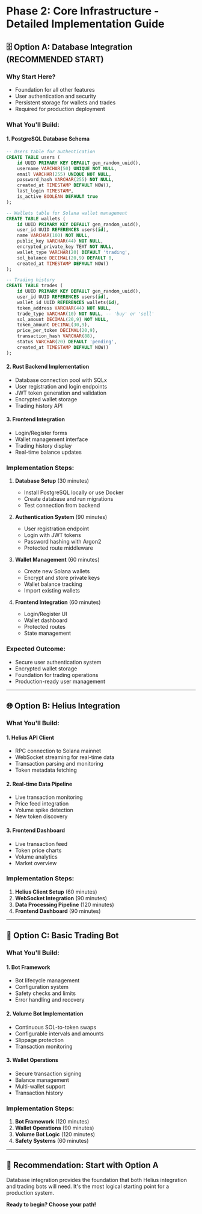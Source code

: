 # Phase 2: Core Infrastructure - Detailed Implementation Guide

## 🗄️ Option A: Database Integration (RECOMMENDED START)

### **Why Start Here?**
- Foundation for all other features
- User authentication and security
- Persistent storage for wallets and trades
- Required for production deployment

### **What You'll Build:**

#### 1. PostgreSQL Database Schema
```sql
-- Users table for authentication
CREATE TABLE users (
    id UUID PRIMARY KEY DEFAULT gen_random_uuid(),
    username VARCHAR(50) UNIQUE NOT NULL,
    email VARCHAR(255) UNIQUE NOT NULL,
    password_hash VARCHAR(255) NOT NULL,
    created_at TIMESTAMP DEFAULT NOW(),
    last_login TIMESTAMP,
    is_active BOOLEAN DEFAULT true
);

-- Wallets table for Solana wallet management
CREATE TABLE wallets (
    id UUID PRIMARY KEY DEFAULT gen_random_uuid(),
    user_id UUID REFERENCES users(id),
    name VARCHAR(100) NOT NULL,
    public_key VARCHAR(44) NOT NULL,
    encrypted_private_key TEXT NOT NULL,
    wallet_type VARCHAR(20) DEFAULT 'trading',
    sol_balance DECIMAL(20,9) DEFAULT 0,
    created_at TIMESTAMP DEFAULT NOW()
);

-- Trading history
CREATE TABLE trades (
    id UUID PRIMARY KEY DEFAULT gen_random_uuid(),
    user_id UUID REFERENCES users(id),
    wallet_id UUID REFERENCES wallets(id),
    token_address VARCHAR(44) NOT NULL,
    trade_type VARCHAR(10) NOT NULL, -- 'buy' or 'sell'
    sol_amount DECIMAL(20,9) NOT NULL,
    token_amount DECIMAL(30,9),
    price_per_token DECIMAL(20,9),
    transaction_hash VARCHAR(88),
    status VARCHAR(20) DEFAULT 'pending',
    created_at TIMESTAMP DEFAULT NOW()
);
```

#### 2. Rust Backend Implementation
- Database connection pool with SQLx
- User registration and login endpoints
- JWT token generation and validation
- Encrypted wallet storage
- Trading history API

#### 3. Frontend Integration
- Login/Register forms
- Wallet management interface
- Trading history display
- Real-time balance updates

### **Implementation Steps:**

1. **Database Setup** (30 minutes)
   - Install PostgreSQL locally or use Docker
   - Create database and run migrations
   - Test connection from backend

2. **Authentication System** (90 minutes)
   - User registration endpoint
   - Login with JWT tokens
   - Password hashing with Argon2
   - Protected route middleware

3. **Wallet Management** (60 minutes)
   - Create new Solana wallets
   - Encrypt and store private keys
   - Wallet balance tracking
   - Import existing wallets

4. **Frontend Integration** (60 minutes)
   - Login/Register UI
   - Wallet dashboard
   - Protected routes
   - State management

### **Expected Outcome:**
- Secure user authentication system
- Encrypted wallet storage
- Foundation for trading operations
- Production-ready user management

---

## 🌐 Option B: Helius Integration

### **What You'll Build:**

#### 1. Helius API Client
- RPC connection to Solana mainnet
- WebSocket streaming for real-time data
- Transaction parsing and monitoring
- Token metadata fetching

#### 2. Real-time Data Pipeline
- Live transaction monitoring
- Price feed integration
- Volume spike detection
- New token discovery

#### 3. Frontend Dashboard
- Live transaction feed
- Token price charts
- Volume analytics
- Market overview

### **Implementation Steps:**

1. **Helius Client Setup** (60 minutes)
2. **WebSocket Integration** (90 minutes)
3. **Data Processing Pipeline** (120 minutes)
4. **Frontend Dashboard** (90 minutes)

---

## 🤖 Option C: Basic Trading Bot

### **What You'll Build:**

#### 1. Bot Framework
- Bot lifecycle management
- Configuration system
- Safety checks and limits
- Error handling and recovery

#### 2. Volume Bot Implementation
- Continuous SOL-to-token swaps
- Configurable intervals and amounts
- Slippage protection
- Transaction monitoring

#### 3. Wallet Operations
- Secure transaction signing
- Balance management
- Multi-wallet support
- Transaction history

### **Implementation Steps:**

1. **Bot Framework** (120 minutes)
2. **Wallet Operations** (90 minutes)
3. **Volume Bot Logic** (120 minutes)
4. **Safety Systems** (60 minutes)

---

## 🎯 **Recommendation: Start with Option A**

Database integration provides the foundation that both Helius integration and trading bots will need. It's the most logical starting point for a production system.

**Ready to begin? Choose your path!**